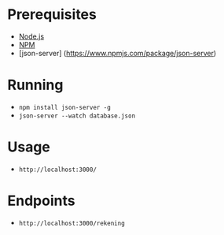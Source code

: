 # Prerequisites
- [Node.js](https://nodejs.org/en/)
- [NPM](https://www.npmjs.com/)
- [json-server] (https://www.npmjs.com/package/json-server)

# Running
- `npm install json-server -g`
- `json-server --watch database.json`

# Usage
- `http://localhost:3000/`

# Endpoints
- `http://localhost:3000/rekening`
